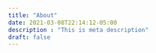 ```yaml
---
title: "About"
date: 2021-03-08T22:14:12-05:00
description : "This is meta description"
draft: false
---
```

